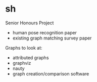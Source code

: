 # sh
Senior Honours Project



- human pose recognition paper
- existing graph matching survey paper

Graphs to look at:
- attributed graphs
- graphviz
- nauty
- graph creation/comparison software
